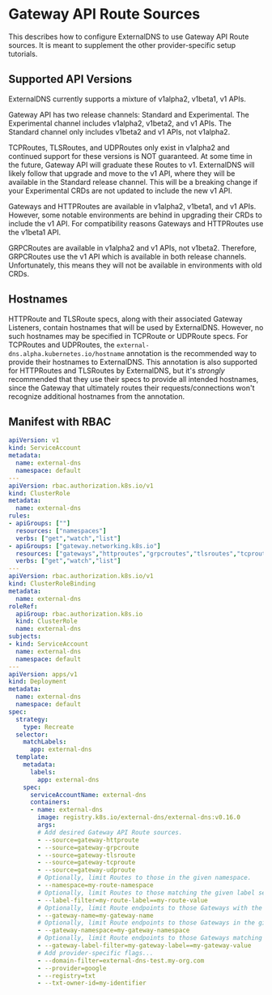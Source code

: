 # Gateway API Route Sources

This describes how to configure ExternalDNS to use Gateway API Route sources.
It is meant to supplement the other provider-specific setup tutorials.

## Supported API Versions

ExternalDNS currently supports a mixture of v1alpha2, v1beta1, v1 APIs.

Gateway API has two release channels: Standard and Experimental.
The Experimental channel includes v1alpha2, v1beta2, and v1 APIs.
The Standard channel only includes v1beta2 and v1 APIs, not v1alpha2.

TCPRoutes, TLSRoutes, and UDPRoutes only exist in v1alpha2 and continued support for
these versions is NOT guaranteed. At some time in the future, Gateway API will graduate
these Routes to v1. ExternalDNS will likely follow that upgrade and move to the v1 API,
where they will be available in the Standard release channel. This will be a breaking
change if your Experimental CRDs are not updated to include the new v1 API.

Gateways and HTTPRoutes are available in v1alpha2, v1beta1, and v1 APIs.
However, some notable environments are behind in upgrading their CRDs to include the v1 API.
For compatibility reasons Gateways and HTTPRoutes use the v1beta1 API.

GRPCRoutes are available in v1alpha2 and v1 APIs, not v1beta2.
Therefore, GRPCRoutes use the v1 API which is available in both release channels.
Unfortunately, this means they will not be available in environments with old CRDs.

## Hostnames

HTTPRoute and TLSRoute specs, along with their associated Gateway Listeners, contain hostnames that
will be used by ExternalDNS. However, no such hostnames may be specified in TCPRoute or UDPRoute
specs. For TCPRoutes and UDPRoutes, the `external-dns.alpha.kubernetes.io/hostname` annotation
is the recommended way to provide their hostnames to ExternalDNS. This annotation is also supported
for HTTPRoutes and TLSRoutes by ExternalDNS, but it's _strongly_ recommended that they use their
specs to provide all intended hostnames, since the Gateway that ultimately routes their
requests/connections won't recognize additional hostnames from the annotation.

## Manifest with RBAC

```yaml
apiVersion: v1
kind: ServiceAccount
metadata:
  name: external-dns
  namespace: default
---
apiVersion: rbac.authorization.k8s.io/v1
kind: ClusterRole
metadata:
  name: external-dns
rules:
- apiGroups: [""]
  resources: ["namespaces"]
  verbs: ["get","watch","list"]
- apiGroups: ["gateway.networking.k8s.io"]
  resources: ["gateways","httproutes","grpcroutes","tlsroutes","tcproutes","udproutes"]
  verbs: ["get","watch","list"]
---
apiVersion: rbac.authorization.k8s.io/v1
kind: ClusterRoleBinding
metadata:
  name: external-dns
roleRef:
  apiGroup: rbac.authorization.k8s.io
  kind: ClusterRole
  name: external-dns
subjects:
- kind: ServiceAccount
  name: external-dns
  namespace: default
---
apiVersion: apps/v1
kind: Deployment
metadata:
  name: external-dns
  namespace: default
spec:
  strategy:
    type: Recreate
  selector:
    matchLabels:
      app: external-dns
  template:
    metadata:
      labels:
        app: external-dns
    spec:
      serviceAccountName: external-dns
      containers:
      - name: external-dns
        image: registry.k8s.io/external-dns/external-dns:v0.16.0
        args:
        # Add desired Gateway API Route sources.
        - --source=gateway-httproute
        - --source=gateway-grpcroute
        - --source=gateway-tlsroute
        - --source=gateway-tcproute
        - --source=gateway-udproute
        # Optionally, limit Routes to those in the given namespace.
        - --namespace=my-route-namespace
        # Optionally, limit Routes to those matching the given label selector.
        - --label-filter=my-route-label==my-route-value
        # Optionally, limit Route endpoints to those Gateways with the given name.
        - --gateway-name=my-gateway-name
        # Optionally, limit Route endpoints to those Gateways in the given namespace.
        - --gateway-namespace=my-gateway-namespace
        # Optionally, limit Route endpoints to those Gateways matching the given label selector.
        - --gateway-label-filter=my-gateway-label==my-gateway-value
        # Add provider-specific flags...
        - --domain-filter=external-dns-test.my-org.com
        - --provider=google
        - --registry=txt
        - --txt-owner-id=my-identifier
```
